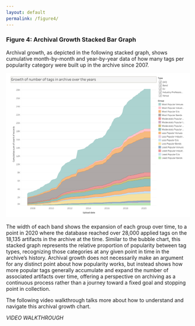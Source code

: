 ```yaml
---
layout: default
permalink: /figure4/
---
```


### Figure 4: Archival Growth Stacked Bar Graph

Archival growth, as depicted in the following stacked graph, shows cumulative month-by-month and year-by-year data of how many tags per popularity category were built up in the archive since 2007.

![Archival Growth](/assets/img/ArchivalGrowth.png)

The width of each band shows the expansion of each group over time, to a point in 2020 where the database reached over 28,000 applied tags on the 18,135 artifacts in the archive at the time. Similar to the bubble chart, this stacked graph represents the relative proportion of popularity between tag types, recognizing those categories at any given point in time in the archive’s history. Archival growth does not necessarily make an argument for any distinct point about how popularity works, but instead shows how more popular tags generally accumulate and expand the number of associated artifacts over time, offering a perspective on archiving as a continuous process rather than a journey toward a fixed goal and stopping point in collection. 

The following video walkthrough talks more about how to understand and navigate this archival growth chart.

*VIDEO WALKTHROUGH*
